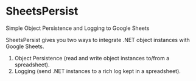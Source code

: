 # SheetsPersist
Simple Object Persistence and Logging to Google Sheets

SheetsPersist gives you two ways to integrate .NET object instances with Google Sheets.

1. Object Persistence (read and write object instances to/from a spreadsheet).
2. Logging (send .NET instances to a rich log kept in a spreadsheet).


